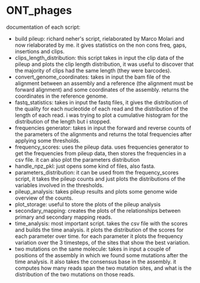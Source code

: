 # ONT_phages

documentation of each script:

- build pileup: richard neher's script, rielaborated by Marco Molari and now rielaborated by me. it gives statistics on the non cons freq, gaps, insertions and clips.
- clips_length_distribution: this script takes in input the clip data of the pileup and plots the clip length distribution, it was useful to discover that the majority of clips had the same length (they were barcodes).
- convert_genome_coordinates: takes in input the bam file of the alignment between an assembly and a reference (the alignment must be forward alignment) and some coordinates of the assembly. returns the coordinates in the reference genome.
- fastq_statistics: takes in input the fastq files, it gives the distribution of the quality for each nucleotide of each read and the distribution of the length of each read. i was trying to plot a cumulative histogram for the distribution of the length but i stopped.
- frequencies generator: takes in input the forward and reverse counts of the parameters of the alignments and returns the total frequencies after applying some thresholds.
- frequency_scores: uses the pileup data. uses frequencies generator to get the frequencies from pileup data, then stores the frequencies in a csv file. it can also plot the parameters distribution
- handle_npz_pkl: just opens some kind of files, also fasta.
- parameters_distribution: it can be used from the frequency_scores script, it takes the pileup counts and just plots the distributions of the variables involved in the thresholds.
- pileup_analysis: takes pileup results and plots some genome wide overview of the counts.
- plot_storage: useful to store the plots of the pileup analysis
- secondary_mapping: creates the plots of the relationships between primary and secondary mapping reads.
- time_analysis: most important script. takes the csv file with the scores and builds the time analysis. it plots the distribution of the scores for each parameter over time. for each parameter it plots the frequency variation over the 3 timesteps, of the sites that show the best variation.
- two mutations on the same molecule: takes in input a couple of positions of the assembly in which we found some mutations after the time analysis. it also takes the consensus base in the assembly. it computes how many reads span the two mutation sites, and what is the distribution of the two mutations on those reads.
